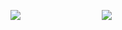 [![](https://github-readme-stats.vercel.app/api/?username=tomkark&count_private=true&theme=tokyonight&showicons=true)]()
&nbsp;
&nbsp;
&nbsp;
&nbsp;
&nbsp;
&nbsp;
&nbsp;
&nbsp;
&nbsp;
&nbsp;
&nbsp;
&nbsp;
&nbsp;
&nbsp;
&nbsp;
&nbsp;
[![](https://github-readme-stats.vercel.app/api/top-langs/?username=tomkark)](https://github.com/anuraghazra/github-readme-stats#right)
